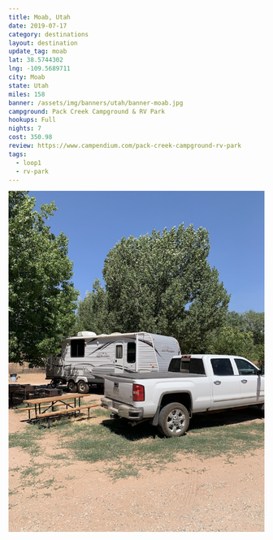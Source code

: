 ```yaml
---
title: Moab, Utah
date: 2019-07-17
category: destinations
layout: destination
update_tag: moab
lat: 38.5744302 
lng: -109.5689711
city: Moab
state: Utah
miles: 158 
banner: /assets/img/banners/utah/banner-moab.jpg
campground: Pack Creek Campground & RV Park
hookups: Full
nights: 7
cost: 350.98
review: https://www.campendium.com/pack-creek-campground-rv-park
tags:
  - loop1
  - rv-park
---
```


<img src="/assets/img/destinations/utah/moab-campsite.jpg" />
